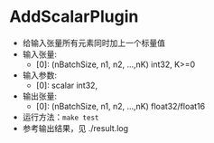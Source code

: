 # AddScalarPlugin
+ 给输入张量所有元素同时加上一个标量值
+ 输入张量:
    - [0]: (nBatchSize, n1, n2, ...,nK) int32, K>=0
+ 输入参数:
    - [0]: scalar                       int32,
+ 输出张量:
    - [0]: (nBatchSize, n1, n2, ...,nK) float32/float16
+ 运行方法：`make test`
+ 参考输出结果，见 ./result.log
